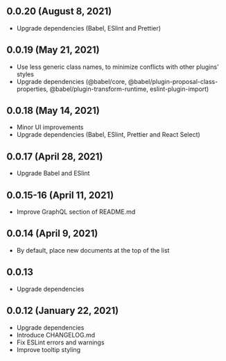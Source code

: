 ## 0.0.20 (August 8, 2021)

- Upgrade dependencies (Babel, ESlint and Prettier)

## 0.0.19 (May 21, 2021)

- Use less generic class names, to minimize conflicts with other plugins’ styles
- Upgrade dependencies (@babel/core, @babel/plugin-proposal-class-properties, @babel/plugin-transform-runtime, eslint-plugin-import)

## 0.0.18 (May 14, 2021)

- Minor UI improvements
- Upgrade dependencies (Babel, ESlint, Prettier and React Select)

## 0.0.17 (April 28, 2021)

- Upgrade Babel and ESlint

## 0.0.15-16 (April 11, 2021)

- Improve GraphQL section of README.md

## 0.0.14 (April 9, 2021)

- By default, place new documents at the top of the list

## 0.0.13

- Upgrade dependencies

## 0.0.12 (January 22, 2021)

- Upgrade dependencies
- Introduce CHANGELOG.md
- Fix ESLint errors and warnings
- Improve tooltip styling
